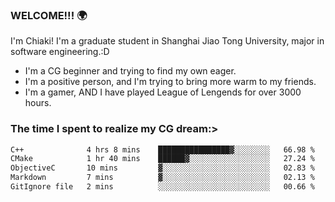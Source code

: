 ### WELCOME!!! 🌍

I'm Chiaki! I'm a graduate student in Shanghai Jiao Tong University, major in software engineering.:D

-  I'm a CG beginner and trying to find my own eager. 
-  I'm a positive person, and I'm trying to bring more warm to my friends.
-  I'm a gamer, AND I have played League of Lengends for over 3000 hours.


### The time I spent to realize my CG dream:>
<!--START_SECTION:waka-->

```txt
C++              4 hrs 8 mins    ████████████████▓░░░░░░░░   66.98 %
CMake            1 hr 40 mins    ██████▓░░░░░░░░░░░░░░░░░░   27.24 %
ObjectiveC       10 mins         ▓░░░░░░░░░░░░░░░░░░░░░░░░   02.83 %
Markdown         7 mins          ▓░░░░░░░░░░░░░░░░░░░░░░░░   02.13 %
GitIgnore file   2 mins          ░░░░░░░░░░░░░░░░░░░░░░░░░   00.66 %
```

<!--END_SECTION:waka-->

<!--
**Chiaki-meow/Chiaki-meow** is a ✨ _special_ ✨ repository because its `README.md` (this file) appears on your GitHub profile.

Here are some ideas to get you started:

- 🔭 I’m currently working on ...
- 🌱 I’m currently learning ...
- 👯 I’m looking to collaborate on ...
- 🤔 I’m looking for help with ...
- 💬 Ask me about ...
- 📫 How to reach me: ...
- 😄 Pronouns: ...
- ⚡ Fun fact: ...
-->
